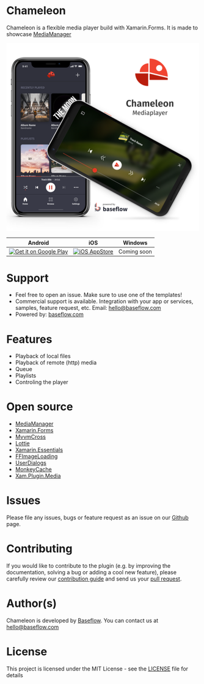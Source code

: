 Chameleon
=========

Chameleon is a flexible media player build with Xamarin.Forms. It is made to showcase [MediaManager](https://github.com/martijn00/XamarinMediaManager)

![Chameleon App Screenshot](chameleon_screenshots_v1.png?raw=true "Chameleon")


| Android | iOS | Windows |
|--|--|--|
| <a href='https://play.google.com/store/apps/details?id=com.baseflow.chameleon&pcampaignid=MKT-Other-global-all-co-prtnr-py-PartBadge-Mar2515-1'><img height='60px' alt='Get it on Google Play' src='https://play.google.com/intl/en_us/badges/images/generic/en_badge_web_generic.png'/></a> | <a href="https://itunes.apple.com/WebObjects/MZStore.woa/wa/viewSoftware?id=1475255793" rel="Chameleon">![iOS AppStore](http://devimages.apple.com.edgekey.net/app-store/marketing/guidelines/images/badge-download-on-the-app-store.svg)</a> | Coming soon |

# Support

* Feel free to open an issue. Make sure to use one of the templates!
* Commercial support is available. Integration with your app or services, samples, feature request, etc. Email: [hello@baseflow.com](mailto:hello@baseflow.com)
* Powered by: [baseflow.com](https://baseflow.com)

# Features

- Playback of local files
- Playback of remote (http) media
- Queue
- Playlists
- Controling the player

# Open source

- [MediaManager](https://github.com/martijn00/XamarinMediaManager)
- [Xamarin.Forms](https://github.com/xamarin/Xamarin.Forms)
- [MvvmCross](https://github.com/MvvmCross/MvvmCross)
- [Lottie](https://github.com/martijn00/LottieXamarin)
- [Xamarin.Essentials](https://github.com/xamarin/Essentials)
- [FFImageLoading](https://github.com/luberda-molinet/FFImageLoading)
- [UserDialogs](https://github.com/aritchie/userdialogs)
- [MonkeyCache](https://github.com/jamesmontemagno/monkey-cache)
- [Xam.Plugin.Media](https://github.com/jamesmontemagno/MediaPlugin)


# Issues

Please file any issues, bugs or feature request as an issue on our [Github](https://github.com/BaseflowIT/Chameleon) page.

# Contributing

If you would like to contribute to the plugin (e.g. by improving the documentation, solving a bug or adding a cool new feature), please carefully review our [contribution guide](https://github.com/BaseflowIT/flutter-geolocator/blob/develop/CONTRIBUTING.md) and send us your [pull request](https://github.com/BaseflowIT/flutter-geolocator/pulls).

# Author(s)

Chameleon is developed by [Baseflow](https://baseflow.com/). You can contact us at hello@baseflow.com

# License

This project is licensed under the MIT License - see the [LICENSE](https://github.com/BaseflowIT/Chameleon/blob/develop/LICENSE) file for details
